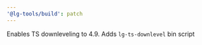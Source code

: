 ```yaml
---
'@lg-tools/build': patch
---
```


Enables TS downleveling to 4.9.
Adds `lg-ts-downlevel` bin script
